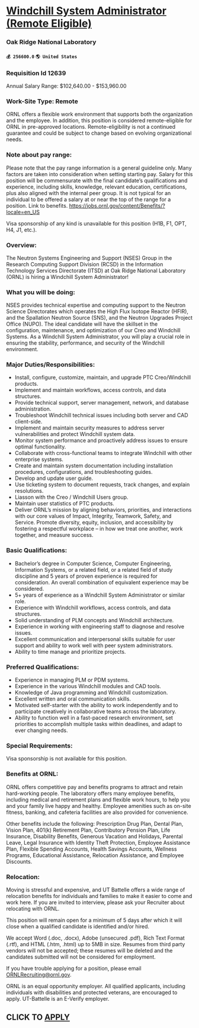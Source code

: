 # [Windchill System Administrator (Remote Eligible)](https://www.remotewlb.com/apply/windchill-system-administrator-remote-eligible)  
### Oak Ridge National Laboratory  
#### `💰 256600.0` `🌎 United States`  

### Requisition Id 12639

Annual Salary Range: $102,640.00 - $153,960.00

### Work-Site Type: Remote

ORNL offers a flexible work environment that supports both the organization and the employee. In addition, this position is considered remote-eligible for ORNL in pre-approved locations. Remote-eligibility is not a continued guarantee and could be subject to change based on evolving organizational needs.

### Note about pay range:

Please note that the pay range information is a general guideline only. Many factors are taken into consideration when setting starting pay. Salary for this position will be commensurate with the final candidate’s qualifications and experience, including skills, knowledge, relevant education, certifications, plus also aligned with the internal peer group. It is not typical for an individual to be offered a salary at or near the top of the range for a position. Link to benefits. https://jobs.ornl.gov/content/Benefits/?locale=en_US

Visa sponsorship of any kind is unavailable for this position (H1B, F1, OPT, H4, J1, etc.).

### Overview:

The Neutron Systems Engineering and Support (NSES) Group in the Research Computing Support Division (RCSD) in the Information Technology Services Directorate (ITSD) at Oak Ridge National Laboratory (ORNL) is hiring a Windchill System Administrator!

### What you will be doing:

NSES provides technical expertise and computing support to the Neutron Science Directorates which operates the High Flux Isotope Reactor (HFIR), and the Spallation Neutron Source (SNS), and the Neutron Upgrades Project Office (NUPO). The ideal candidate will have the skillset in the configuration, maintenance, and optimization of our Creo and Windchill Systems. As a Windchill System Administrator, you will play a crucial role in ensuring the stability, performance, and security of the Windchill environment.

### Major Duties/Responsibilities:

  * Install, configure, customize, maintain, and upgrade PTC Creo/Windchill products. 
  * Implement and maintain workflows, access controls, and data structures.
  * Provide technical support, server management, network, and database administration. 
  * Troubleshoot Windchill technical issues including both server and CAD client-side.
  * Implement and maintain security measures to address server vulnerabilities and protect Windchill system data.
  * Monitor system performance and proactively address issues to ensure optimal functionality.
  * Collaborate with cross-functional teams to integrate Windchill with other enterprise systems.
  * Create and maintain system documentation including installation procedures, configurations, and troubleshooting guides.
  * Develop and update user guide. 
  * Use ticketing system to document requests, track changes, and explain resolutions. 
  * Liasson with the Creo / Windchill Users group. 
  * Maintain user statistics of PTC products. 
  * Deliver ORNL’s mission by aligning behaviors, priorities, and interactions with our core values of Impact, Integrity, Teamwork, Safety, and Service. Promote diversity, equity, inclusion, and accessibility by fostering a respectful workplace – in how we treat one another, work together, and measure success. 

### Basic Qualifications:

  * Bachelor’s degree in Computer Science, Computer Engineering, Information Systems, or a related field, or a related field of study discipline and 5 years of proven experience is required for consideration. An overall combination of equivalent experience may be considered. 
  * 5+ years of experience as a Windchill System Administrator or similar role.
  * Experience with Windchill workflows, access controls, and data structures.
  * Solid understanding of PLM concepts and Windchill architecture.
  * Experience in working with engineering staff to diagnose and resolve issues. 
  * Excellent communication and interpersonal skills suitable for user support and ability to work well with peer system administrators. 
  * Ability to time manage and prioritize projects. 

### Preferred Qualifications:

  * Experience in managing PLM or PDM systems. 
  * Experience in the various Windchill modules and CAD tools.
  * Knowledge of Java programming and Windchill customization.
  * Excellent written and oral communication skills.
  * Motivated self-starter with the ability to work independently and to participate creatively in collaborative teams across the laboratory.
  * Ability to function well in a fast-paced research environment, set priorities to accomplish multiple tasks within deadlines, and adapt to ever changing needs.

### Special Requirements:

Visa sponsorship is not available for this position.

### Benefits at ORNL:

ORNL offers competitive pay and benefits programs to attract and retain hard-working people. The laboratory offers many employee benefits, including medical and retirement plans and flexible work hours, to help you and your family live happy and healthy. Employee amenities such as on-site fitness, banking, and cafeteria facilities are also provided for convenience.

Other benefits include the following: Prescription Drug Plan, Dental Plan, Vision Plan, 401(k) Retirement Plan, Contributory Pension Plan, Life Insurance, Disability Benefits, Generous Vacation and Holidays, Parental Leave, Legal Insurance with Identity Theft Protection, Employee Assistance Plan, Flexible Spending Accounts, Health Savings Accounts, Wellness Programs, Educational Assistance, Relocation Assistance, and Employee Discounts.

### Relocation:

Moving is stressful and expensive, and UT Battelle offers a wide range of relocation benefits for individuals and families to make it easier to come and work here. If you are invited to interview, please ask your Recruiter about relocating with ORNL.

This position will remain open for a minimum of 5 days after which it will close when a qualified candidate is identified and/or hired.

We accept Word (.doc, .docx), Adobe (unsecured .pdf), Rich Text Format (.rtf), and HTML (.htm, .html) up to 5MB in size. Resumes from third party vendors will not be accepted; these resumes will be deleted and the candidates submitted will not be considered for employment.

If you have trouble applying for a position, please email ORNLRecruiting@ornl.gov.

ORNL is an equal opportunity employer. All qualified applicants, including individuals with disabilities and protected veterans, are encouraged to apply. UT-Battelle is an E-Verify employer.

  
## CLICK TO [APPLY](https://www.remotewlb.com/apply/windchill-system-administrator-remote-eligible)

